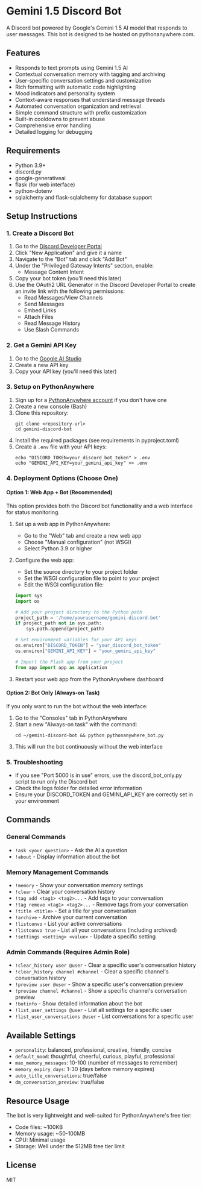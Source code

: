 # Gemini 1.5 Discord Bot

A Discord bot powered by Google's Gemini 1.5 AI model that responds to user messages. This bot is designed to be hosted on pythonanywhere.com.

## Features

- Responds to text prompts using Gemini 1.5 AI
- Contextual conversation memory with tagging and archiving
- User-specific conversation settings and customization
- Rich formatting with automatic code highlighting
- Mood indicators and personality system
- Context-aware responses that understand message threads
- Automated conversation organization and retrieval
- Simple command structure with prefix customization
- Built-in cooldowns to prevent abuse
- Comprehensive error handling
- Detailed logging for debugging

## Requirements

- Python 3.9+
- discord.py
- google-generativeai
- flask (for web interface)
- python-dotenv
- sqlalchemy and flask-sqlalchemy for database support

## Setup Instructions

### 1. Create a Discord Bot

1. Go to the [Discord Developer Portal](https://discord.com/developers/applications)
2. Click "New Application" and give it a name
3. Navigate to the "Bot" tab and click "Add Bot"
4. Under the "Privileged Gateway Intents" section, enable:
   - Message Content Intent
5. Copy your bot token (you'll need this later)
6. Use the OAuth2 URL Generator in the Discord Developer Portal to create an invite link with the following permissions:
   - Read Messages/View Channels
   - Send Messages
   - Embed Links
   - Attach Files
   - Read Message History
   - Use Slash Commands

### 2. Get a Gemini API Key

1. Go to the [Google AI Studio](https://makersuite.google.com/app/apikey)
2. Create a new API key
3. Copy your API key (you'll need this later)

### 3. Setup on PythonAnywhere

1. Sign up for a [PythonAnywhere account](https://www.pythonanywhere.com/) if you don't have one
2. Create a new console (Bash)
3. Clone this repository:
   ```
   git clone <repository-url>
   cd gemini-discord-bot
   ```
4. Install the required packages (see requirements in pyproject.toml)
5. Create a `.env` file with your API keys:
   ```
   echo "DISCORD_TOKEN=your_discord_bot_token" > .env
   echo "GEMINI_API_KEY=your_gemini_api_key" >> .env
   ```

### 4. Deployment Options (Choose One)

#### Option 1: Web App + Bot (Recommended)

This option provides both the Discord bot functionality and a web interface for status monitoring.

1. Set up a web app in PythonAnywhere:
   - Go to the "Web" tab and create a new web app
   - Choose "Manual configuration" (not WSGI)
   - Select Python 3.9 or higher

2. Configure the web app:
   - Set the source directory to your project folder
   - Set the WSGI configuration file to point to your project
   - Edit the WSGI configuration file:
   
   ```python
   import sys
   import os
   
   # Add your project directory to the Python path
   project_path = '/home/yourusername/gemini-discord-bot'
   if project_path not in sys.path:
       sys.path.append(project_path)
   
   # Set environment variables for your API keys
   os.environ["DISCORD_TOKEN"] = "your_discord_bot_token"
   os.environ["GEMINI_API_KEY"] = "your_gemini_api_key"
   
   # Import the Flask app from your project
   from app import app as application
   ```

3. Restart your web app from the PythonAnywhere dashboard

#### Option 2: Bot Only (Always-on Task)

If you only want to run the bot without the web interface:

1. Go to the "Consoles" tab in PythonAnywhere
2. Start a new "Always-on task" with the command:
   ```
   cd ~/gemini-discord-bot && python pythonanywhere_bot.py
   ```
3. This will run the bot continuously without the web interface

### 5. Troubleshooting

- If you see "Port 5000 is in use" errors, use the discord_bot_only.py script to run only the Discord bot
- Check the logs folder for detailed error information
- Ensure your DISCORD_TOKEN and GEMINI_API_KEY are correctly set in your environment

## Commands

### General Commands
- `!ask <your question>` - Ask the AI a question
- `!about` - Display information about the bot

### Memory Management Commands
- `!memory` - Show your conversation memory settings
- `!clear` - Clear your conversation history
- `!tag add <tag1> <tag2>...` - Add tags to your conversation
- `!tag remove <tag1> <tag2>...` - Remove tags from your conversation
- `!title <title>` - Set a title for your conversation
- `!archive` - Archive your current conversation
- `!listconvo` - List your active conversations
- `!listconvo true` - List all your conversations (including archived)
- `!settings <setting> <value>` - Update a specific setting

### Admin Commands (Requires Admin Role)
- `!clear_history user @user` - Clear a specific user's conversation history
- `!clear_history channel #channel` - Clear a specific channel's conversation history
- `!preview user @user` - Show a specific user's conversation preview
- `!preview channel #channel` - Show a specific channel's conversation preview
- `!botinfo` - Show detailed information about the bot
- `!list_user_settings @user` - List all settings for a specific user
- `!list_user_conversations @user` - List conversations for a specific user

## Available Settings
- `personality`: balanced, professional, creative, friendly, concise
- `default_mood`: thoughtful, cheerful, curious, playful, professional
- `max_memory_messages`: 10-100 (number of messages to remember)
- `memory_expiry_days`: 1-30 (days before memory expires)
- `auto_title_conversations`: true/false
- `dm_conversation_preview`: true/false

## Resource Usage

The bot is very lightweight and well-suited for PythonAnywhere's free tier:
- Code files: ~100KB
- Memory usage: ~50-100MB
- CPU: Minimal usage
- Storage: Well under the 512MB free tier limit

## License

MIT
